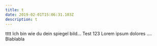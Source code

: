 ```yaml
---
title: t
date: 2019-02-01T15:06:31.103Z
description: t
---
```

tttt Ich bin wie du dein spiegel bild... Test 123 Lorem ipsum dolores .... Blablabla
